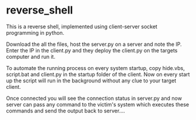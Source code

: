 # reverse_shell

This is a reverse shell, implemented using client-server socket programming in python.

Download the all the files, host the server.py on a server and note the IP.
Enter the IP in the client.py and they deploy the client.py on the targets computer and run it.

To automate the running process on every system startup, copy hide.vbs, script.bat and client.py in the startup folder of the client.
Now on every start up the script will run in the background without any clue to your target client.

Once connected you will see the connection status in server.py and now server can pass any command to the victim's system which executes these commands and send the output back to server....
